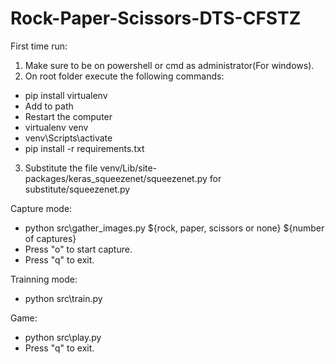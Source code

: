 # Rock-Paper-Scissors-DTS-CFSTZ

First time run:
1. Make sure to be on powershell or cmd as administrator(For windows).
2. On root folder execute the following commands:
  - pip install virtualenv
  - Add to path
  - Restart the computer
  - virtualenv venv
  - venv\Scripts\activate
  - pip install -r requirements.txt
3. Substitute the file venv/Lib/site-packages/keras_squeezenet/squeezenet.py for substitute/squeezenet.py

Capture mode:
- python src\gather_images.py ${rock, paper, scissors or none} ${number of captures}
- Press "o" to start capture.
- Press "q" to exit.

Trainning mode:
- python src\train.py

Game:
- python src\play.py
- Press "q" to exit.

